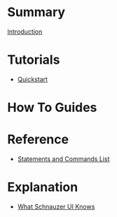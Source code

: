 # Summary

[Introduction](./introduction.md)

# Tutorials
- [Quickstart](./tutorials/quickstart.md)

# How To Guides

# Reference

- [Statements and Commands List](./reference/statements_and_commands.md)

# Explanation

- [What Schnauzer UI Knows](./explanation/what_schnauzer_ui_knows.md)
